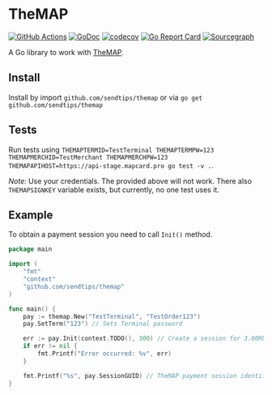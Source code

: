# TheMAP

[![GitHub Actions](https://github.com/sendtips/themap/workflows/Go/badge.svg)](https://github.com/sendtips/themap/actions?workflow=Go)
[![GoDoc](https://godoc.org/github.com/sendtips/themap?status.svg)](https://godoc.org/github.com/sendtips/themap)
[![codecov](https://codecov.io/gh/sendtips/themap/branch/master/graph/badge.svg)](https://codecov.io/gh/sendtips/themap)
[![Go Report Card](https://goreportcard.com/badge/github.com/sendtips/themap)](https://goreportcard.com/report/github.com/sendtips/themap)
[![Sourcegraph](https://sourcegraph.com/github.com/sendtips/themap/-/badge.svg)](https://sourcegraph.com/github.com/sendtips/themap?badge)

A Go library to work with [TheMAP](https://doc.mapcard.pro/).

## Install
Install by import `github.com/sendtips/themap` or via `go get github.com/sendtips/themap`

## Tests
Run tests using `THEMAPTERMID=TestTerminal THEMAPTERMPW=123 THEMAPMERCHID=TestMerchant THEMAPMERCHPW=123 THEMAPAPIHOST=https://api-stage.mapcard.pro go test -v .`.

*Note:* Use your credentials. The provided above will not work.
There also `THEMAPSIGNKEY` variable exists, but currently, no one test uses it.

## Example
To obtain a payment session you need to call `Init()` method.

```go
package main

import (
	"fmt"
	"context"
	"github.com/sendtips/themap"
)

func main() {
	pay := themap.New("TestTerminal", "TestOrder123")
	pay.SetTerm("123") // Sets Terminal password

	err := pay.Init(context.TODO(), 300) // Create a session for 3.00RUB
	if err != nil {
		fmt.Printf("Error occurred: %v", err)
	}

	fmt.Printf("%s", pay.SessionGUID) // TheMAP payment session identifier
}
```
